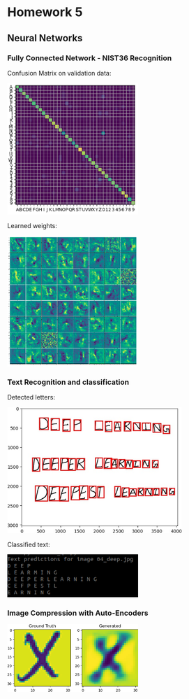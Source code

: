 # Homework 5

## Neural Networks

### Fully Connected Network - NIST36 Recognition

Confusion Matrix on validation data:

<img src="readme/confmat.png" width="300">

Learned weights:

<img src="readme/learned_weights.png" width="300">

### Text Recognition and classification 

Detected letters:

<img src="readme/04_deep.jpg" width="400" >

Classified text:

<img src="readme/deep_text.png" width="300" >


### Image Compression with Auto-Encoders

<img src="readme/ae.png" width="300" >
